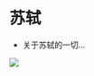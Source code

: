 <!-- _coverpage.md -->

# 苏轼

- 关于苏轼的一切...


<!-- 背景图片 -->

![](https://fastly.jsdelivr.net/gh/littleyz/su-shi/docsify/themes/background.png)
